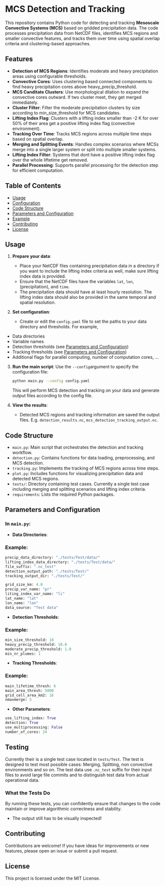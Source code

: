# MCS Detection and Tracking

This repository contains Python code for detecting and tracking **Mesoscale Convective Systems (MCS)** based on gridded precipitation data. 
The code processes precipitation data from NetCDF files, identifies MCS regions and smaller convective features, and tracks them over time using spatial overlap criteria and clustering-based approaches.

## Features

- **Detection of MCS Regions**: Identifies moderate and heavy precipitation areas using configurable thresholds.
- **Convective Cores**: Uses clustering based connected components to find heavy precipitation cores above heavy_precip_threshold.
- **MCS Canditate Clusters**: Use morphological dilation to expand the convective cores outward. If two cluster meet, they get merged immediately.
- **Cluster Filter**: Filter the moderate precipitation clusters by size according to min_size_threshold for MCS candidates.
- **Lifting Index Flag**: Clusters with a lifting index smaller than -2 K for over 50% of their area get a positive lifting index flag (convective environment).
- **Tracking Over Time**: Tracks MCS regions across multiple time steps based on spatial overlap.
- **Merging and Splitting Events**: Handles complex scenarios where MCSs merge into a single larger system or split into multiple smaller systems.
- **Lifting Index Filter**: Systems that dont have a positive lifting index flag over the whole liftetime get removed. 
- **Parallel Processing**: Supports parallel processing for the detection step for efficient computation.

## Table of Contents

- [Usage](#usage)
- [Configuration](#config)
- [Code Structure](#code-structure)
- [Parameters and Configuration](#parameters-and-configuration)
- [Example](#example)
- [Contributing](#contributing)
- [License](#license)

## Usage

1. **Prepare your data**:
   - Place your NetCDF files containing precipitation data in a directory if you want to include the lifting index criteria as well, make sure lifting index data is provided.
   - Ensure that the NetCDF files have the variables `lat`, `lon`, (precipitation), and `time`.
   - The precipitation data should have at least hourly resolution. The lifting index data should also be provided in the same temporal and spatial resolution.

2. **Set configuration**:
   - Create or edit the `config.yaml` file to set the paths to your data directory and thresholds. For example,
  - Data directories
  - Variable names
  - Detection thresholds (see [Parameters and Configuration](#parameters-and-configuration))
  - Tracking thresholds (see [Parameters and Configuration](#parameters-and-configuration))
  - Additional flags for parallel computing, number of computation cores, ...

3. **Run the main script**:
  Use the `--config`argument to specify the configuration file:
   ```bash
   python main.py --config config.yaml
   ```

   This will perform MCS detection and tracking on your data and generate output files according to the config file.

4. **View the results**:
   - Detected MCS regions and tracking information are saved the output files. E.g. `detection_results.nc`, `mcs_detection_tracking_output.nc`.

## Code Structure

- `main.py`: Main script that orchestrates the detection and tracking workflow.
- `detection.py`: Contains functions for data loading, preprocessing, and MCS detection.
- `tracking.py`: Implements the tracking of MCS regions across time steps.
- `plot.py`: Includes functions for visualizing precipitation data and detected MCS regions.
- `tests/`: Directory containing test cases. Currently a single test case including merging and splitting scenarios and lifting index criteria.
- `requirements`: Lists the required Python packages.

## Parameters and Configuration

### In `main.py`:

- **Data Directories**:

### Example:
  ```python
precip_data_directory: "./tests/Test/data/"
lifting_index_data_directory: "./tests/Test/data/"
file_suffix: ".nc_test"
detection_output_path: "./tests/Test/"
tracking_output_dir: "./tests/Test/"

grid_size_km: 4.0
precip_var_name: "pr"
liting_index_var_name: "li"
lat_name: "lat"
lon_name: "lon"
data_source: "Test data"
  ```

- **Detection Thresholds**:
### Example:
```python
min_size_threshold: 10
heavy_precip_threshold: 10.0
moderate_precip_threshold: 1.0
min_nr_plumes: 1
```

- **Tracking Thresholds**:
### Example:
```python
main_lifetime_thresh: 6
main_area_thresh: 5000
grid_cell_area_km2: 16
nmaxmerge: 5
```
- **Other Parameters**:
```python
use_lifting_index: True
detection: True
use_multiprocessing: False
number_of_cores: 24
```

## Testing

Currently their is a single test case located in `tests/Test`. The test is designed to test most possible cases: Merging, Splitting, non convective environments and so on. The test data use `.nc_test` suffix for their input files to avoid large file commits and to distinguish test data from actual operational data.


### What the Tests Do
By running these tests, you can confidently ensure that changes to the code maintain or improve algorithmic correctness and stability.

- The output still has to be visually inspected!

## Contributing

Contributions are welcome! If you have ideas for improvements or new features, please open an issue or submit a pull request.

## License

This project is licensed under the MIT License.


